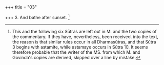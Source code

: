 +++
title = "03"

+++
3. And bathe after sunset. [^3] 


[^3]:  This and the following six Sūtras are left out in M. and the two copies of the commentary. If they have, nevertheless, been received. into the text, the reason is that similar rules occur in all Dharmasūtras, and that Sūtra 3 begins with astamite, while astamaye occurs in Sūtra 10. It seems therefore probable that the writer of the MS. from which M. and Govinda's copies are derived, skipped over a line by mistake.
